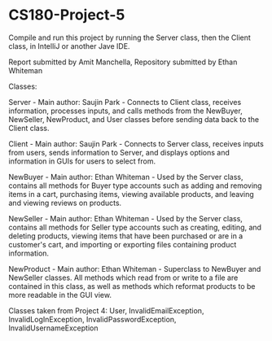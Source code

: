# CS180-Project-5

Compile and run this project by running the Server class, then the Client class, in IntelliJ or another Jave IDE.

Report submitted by Amit Manchella, Repository submitted by Ethan Whiteman

Classes:

Server - Main author: Saujin Park - Connects to Client class, receives information, processes inputs, and calls methods from the NewBuyer, NewSeller, NewProduct, and User classes before sending data back to the Client class.

Client - Main author: Saujin Park - Connects to Server class, receives inputs from users, sends information to Server, and displays options and information in GUIs for users to select from.

NewBuyer - Main author: Ethan Whiteman - Used by the Server class, contains all methods for Buyer type accounts such as adding and removing items in a cart, purchasing items, viewing available products, and leaving and viewing reviews on products.

NewSeller - Main author: Ethan Whiteman - Used by the Server class, contains all methods for Seller type accounts such as creating, editing, and deleting products, viewing items that have been purchased or are in a customer's cart, and importing or exporting files containing product information.

NewProduct - Main author: Ethan Whiteman - Superclass to NewBuyer and NewSeller classes. All methods which read from or write to a file are contained in this class, as well as methods which reformat products to be more readable in the GUI view.

Classes taken from Project 4: User, InvalidEmailException, InvalidLogInException, InvalidPasswordException, InvalidUsernameException
